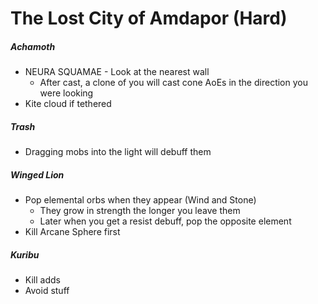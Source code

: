# The Lost City of Amdapor (Hard)

##### Achamoth

- NEURA SQUAMAE - Look at the nearest wall
  - After cast, a clone of you will cast cone AoEs in the direction you were looking
- Kite cloud if tethered

##### Trash

- Dragging mobs into the light will debuff them

##### Winged Lion

- Pop elemental orbs when they appear (Wind and Stone)
  - They grow in strength the longer you leave them
  - Later when you get a resist debuff, pop the opposite element
- Kill Arcane Sphere first

##### Kuribu

- Kill adds
- Avoid stuff
